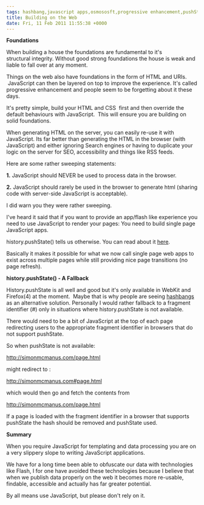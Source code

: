 ```yaml
---
tags: hashbang,javascript apps,osmososft,progressive enhancement,pushState,web apps
title: Building on the Web
date: Fri, 11 Feb 2011 11:55:38 +0000
---
```

**Foundations**  
  
When building a house the foundations are fundamental to it's structural integrity. Without good strong foundations the house is weak and liable to fall over at any moment.  
  
Things on the web also have foundations in the form of HTML and URIs.  JavaScript can then be layered on top to improve the experience. It's called progressive enhancement and people seem to be forgetting about it these days.  
  
It's pretty simple, build your HTML and CSS  first and then override the default behaviours with JavaScript.  This will ensure you are building on solid foundations.  
  
When generating HTML on the server, you can easily re-use it with JavaScript. Its far better than generating the HTML in the browser (with JavaScript) and either ignoring Search engines or having to duplicate your logic on the server for SEO, accessibility and things like RSS feeds.  
  
  
  
Here are some rather sweeping statements:  
  
**1.** JavaScript should NEVER be used to process data in the browser.  
  
**2\.** JavaScript should rarely be used in the browser to generate html (sharing code with server-side JavaScript is acceptable).  
  
I did warn you they were rather sweeping.  
  
I've heard it said that if you want to provide an app/flash like experience you need to use JavaScript to render your pages: You need to build single page JavaScript apps.  
  
history.pushState() tells us otherwise. You can read about it [here](https://developer.mozilla.org/en/DOM/Manipulating_the_browser_history "history.pushState docs").  
  
Basically it makes it possible for what we now call single page web apps to exist across multiple pages while still providing nice page transitions (no page refresh).  
  
**history.pushState() - A Fallback**  
  
History.pushState is all well and good but it's only available in WebKit and Firefox(4) at the moment.  Maybe that is why people are seeing [hashbangs](http://www.isolani.co.uk/blog/javascript/BreakingTheWebWithHashBangs) as an alternative solution. Personally I would rather fallback to a fragment identifier (#) only in situations where history.pushState is not available.  
  
There would need to be a bit of JavaScript at the top of each page redirecting users to the appropriate fragment identifier in browsers that do not support pushState.  
  
So when pushState is not available:  
  
http://simonmcmanus.com/page.html  
  
might redirect to :  
  
http://simonmcmanus.com#page.html  
  
which would then go and fetch the contents from  
  
http://simonmcmanus.com/page.html  
  
If a page is loaded with the fragment identifier in a browser that supports pushState the hash should be removed and pushState used.  
  
**Summary**  
  
When you require JavaScript for templating and data processing you are on a very slippery slope to writing JavaScript applications.  
  
We have for a long time been able to obfuscate our data with technologies like Flash, I for one have avoided these technologies because I believe that when we publish data properly on the web it becomes more re-usable, findable, accessible and actually has far greater potential.  
  
By all means use JavaScript, but please don't rely on it.
